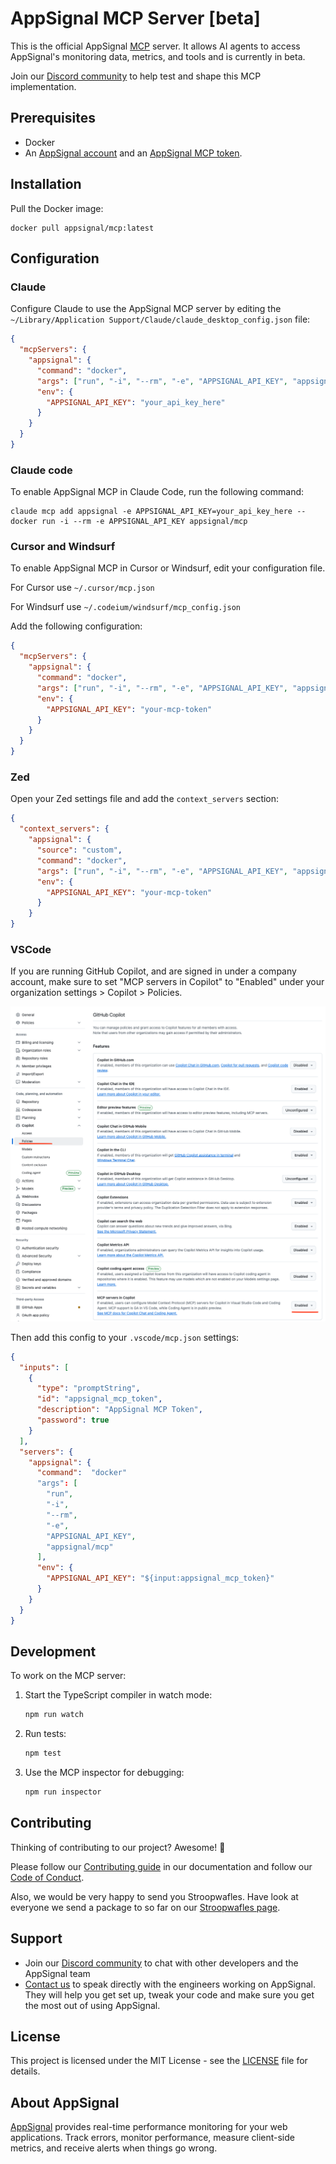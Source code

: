 # AppSignal MCP Server [beta]

This is the official AppSignal [MCP][mcp] server. It allows AI agents to access AppSignal's monitoring data, metrics, and tools and is currently in beta.

Join our [Discord community][discord] to help test and shape this MCP implementation.

## Prerequisites

- Docker
- An [AppSignal account][appsignal-sign-up] and an [AppSignal MCP token][appsignal-mcp-token].

## Installation

Pull the Docker image:

```
docker pull appsignal/mcp:latest
```

## Configuration

### Claude

Configure Claude to use the AppSignal MCP server by editing the `~/Library/Application Support/Claude/claude_desktop_config.json` file:

```json
{
  "mcpServers": {
    "appsignal": {
      "command": "docker",
      "args": ["run", "-i", "--rm", "-e", "APPSIGNAL_API_KEY", "appsignal/mcp"],
      "env": {
        "APPSIGNAL_API_KEY": "your_api_key_here"
      }
    }
  }
}
```

### Claude code

To enable AppSignal MCP in Claude Code, run the following command:

```
claude mcp add appsignal -e APPSIGNAL_API_KEY=your_api_key_here -- docker run -i --rm -e APPSIGNAL_API_KEY appsignal/mcp
```

### Cursor and Windsurf

To enable AppSignal MCP in Cursor or Windsurf, edit your configuration file.

For Cursor use `~/.cursor/mcp.json`

For Windsurf use `~/.codeium/windsurf/mcp_config.json`

Add the following configuration:

```json
{
  "mcpServers": {
    "appsignal": {
      "command": "docker",
      "args": ["run", "-i", "--rm", "-e", "APPSIGNAL_API_KEY", "appsignal/mcp"],
      "env": {
        "APPSIGNAL_API_KEY": "your-mcp-token"
      }
    }
  }
}
```

### Zed

Open your Zed settings file and add the `context_servers` section:

```json
{
  "context_servers": {
    "appsignal": {
      "source": "custom",
      "command": "docker",
      "args": ["run", "-i", "--rm", "-e", "APPSIGNAL_API_KEY", "appsignal/mcp"],
      "env": {
        "APPSIGNAL_API_KEY": "your-mcp-token"
      }
    }
}
```

### VSCode

If you are running GitHub Copilot, and are signed in under a company account, make sure to set "MCP servers in Copilot" to "Enabled" under your organization settings > Copilot > Policies.

![GitHub Copilot Settings](public/assets/images/github-copilot-settings.png)

Then add this config to your `.vscode/mcp.json` settings:

```json
{
  "inputs": [
    {
      "type": "promptString",
      "id": "appsignal_mcp_token",
      "description": "AppSignal MCP Token",
      "password": true
    }
  ],
  "servers": {
    "appsignal": {
      "command":  "docker"
      "args": [
        "run",
        "-i",
        "--rm",
        "-e",
        "APPSIGNAL_API_KEY",
        "appsignal/mcp"
      ],
      "env": {
        "APPSIGNAL_API_KEY": "${input:appsignal_mcp_token}"
      }
    }
  }
}
```

## Development

To work on the MCP server:

1. Start the TypeScript compiler in watch mode:

   ```bash
   npm run watch
   ```

2. Run tests:

   ```bash
   npm test
   ```

3. Use the MCP inspector for debugging:
   ```bash
   npm run inspector
   ```

## Contributing

Thinking of contributing to our project? Awesome! 🚀

Please follow our [Contributing guide][contributing-guide] in our
documentation and follow our [Code of Conduct][coc].

Also, we would be very happy to send you Stroopwafles. Have look at everyone
we send a package to so far on our [Stroopwafles page][waffles-page].

## Support

- Join our [Discord community][discord] to chat with other developers and the AppSignal team
- [Contact us][contact] to speak directly with the engineers working on AppSignal. They will help you get set up, tweak your code and make sure you get the most out of using AppSignal.

## License

This project is licensed under the MIT License - see the [LICENSE](LICENSE) file for details.

## About AppSignal

[AppSignal][appsignal] provides real-time performance monitoring for your web applications. Track errors, monitor performance, measure client-side metrics, and receive alerts when things go wrong.

[mcp]: https://github.com/anthropics/anthropic-tools/blob/main/model-context-protocol.md
[appsignal]: https://www.appsignal.com
[appsignal-sign-up]: https://appsignal.com/users/sign_up
[appsignal-mcp-token]: https://appsignal.com/users/mcp_tokens
[contact]: mailto:support@appsignal.com
[coc]: https://docs.appsignal.com/appsignal/code-of-conduct.html
[waffles-page]: https://www.appsignal.com/waffles
[contributing-guide]: https://docs.appsignal.com/appsignal/contributing.html
[discord]: https://discord.gg/fT2cbMuQSJ
